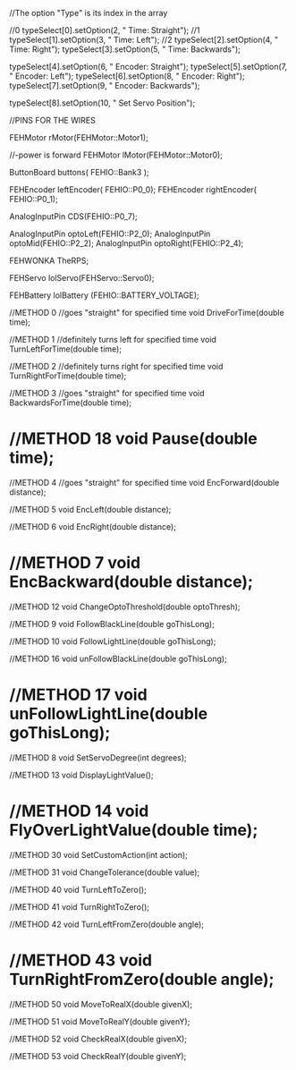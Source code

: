//The option "Type" is its index in the array

//0
typeSelect[0].setOption(2, "  Time: Straight");
//1
typeSelect[1].setOption(3, "  Time: Left");
//2
typeSelect[2].setOption(4, "  Time: Right");
typeSelect[3].setOption(5, "  Time: Backwards");

typeSelect[4].setOption(6, "  Encoder: Straight");
typeSelect[5].setOption(7, "  Encoder: Left");
typeSelect[6].setOption(8, "  Encoder: Right");
typeSelect[7].setOption(9, "  Encoder: Backwards");

typeSelect[8].setOption(10, "  Set Servo Position");








//PINS FOR THE WIRES

FEHMotor rMotor(FEHMotor::Motor1);

//-power is forward
FEHMotor lMotor(FEHMotor::Motor0);

ButtonBoard buttons( FEHIO::Bank3 );



FEHEncoder  leftEncoder( FEHIO::P0_0);
FEHEncoder  rightEncoder( FEHIO::P0_1);

AnalogInputPin CDS(FEHIO::P0_7);

AnalogInputPin optoLeft(FEHIO::P2_0);
AnalogInputPin optoMid(FEHIO::P2_2);
AnalogInputPin optoRight(FEHIO::P2_4);



FEHWONKA TheRPS;

FEHServo lolServo(FEHServo::Servo0);

FEHBattery lolBattery (FEHIO::BATTERY_VOLTAGE);





//METHOD 0
//goes "straight" for specified time
void DriveForTime(double time);

//METHOD 1
//definitely turns left for specified time
void TurnLeftForTime(double time);

//METHOD 2
//definitely turns right for specified time
void TurnRightForTime(double time);

//METHOD 3
//goes "straight" for specified time
void BackwardsForTime(double time);

//METHOD 18
void Pause(double time);
================================================================================
//METHOD 4
//goes "straight" for specified time
void EncForward(double distance);

//METHOD 5
void EncLeft(double distance);

//METHOD 6
void EncRight(double distance);

//METHOD 7
void EncBackward(double distance);
================================================================================
//METHOD 12
void ChangeOptoThreshold(double optoThresh);

//METHOD 9
void FollowBlackLine(double goThisLong);

//METHOD 10
void FollowLightLine(double goThisLong);

//METHOD 16
void unFollowBlackLine(double goThisLong);

//METHOD 17
void unFollowLightLine(double goThisLong);
================================================================================
//METHOD 8
void SetServoDegree(int degrees);

//METHOD 13
void DisplayLightValue();

//METHOD 14
void FlyOverLightValue(double time);
================================================================================
//METHOD 30
void SetCustomAction(int action);

//METHOD 31
void ChangeTolerance(double value);

//METHOD 40
void TurnLeftToZero();

//METHOD 41
void TurnRightToZero();

//METHOD 42
void TurnLeftFromZero(double angle);

//METHOD 43
void TurnRightFromZero(double angle);
================================================================================
//METHOD 50
void MoveToRealX(double givenX);

//METHOD 51
void MoveToRealY(double givenY);

//METHOD 52
void CheckRealX(double givenX);

//METHOD 53
void CheckRealY(double givenY);





